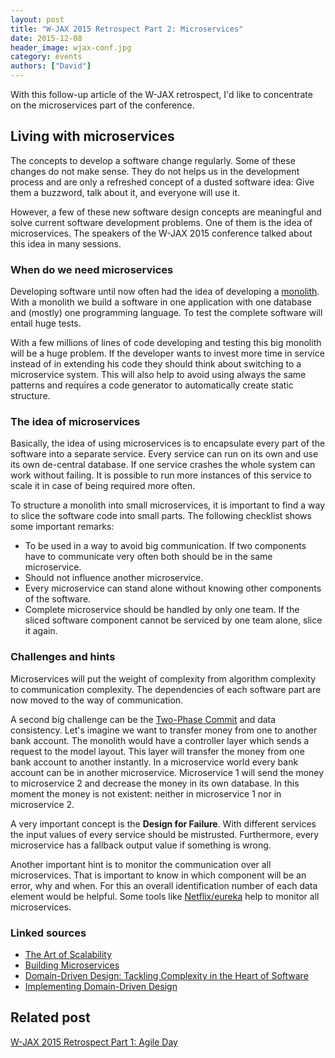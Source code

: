 ```yaml
---
layout: post
title: "W-JAX 2015 Retrospect Part 2: Microservices"
date: 2015-12-08
header_image: wjax-conf.jpg
category: events
authors: ["David"]
---
```


With this follow-up article of the W-JAX retrospect, I'd like to concentrate on the microservices part of the conference.

## Living with microservices

The concepts to develop a software change regularly.
Some of these changes do not make sense.
They do not helps us in the development process and are only a refreshed concept of a dusted software idea: Give them a buzzword, talk about it, and everyone will use it.

However, a few of these new software design concepts are meaningful and solve current software development problems.
One of them is the idea of microservices.
The speakers of the W-JAX 2015 conference talked about this idea in many sessions.

### When do we need microservices

Developing software until now often had the idea of developing a [monolith](https://en.wikipedia.org/wiki/Monolithic_system).
With a monolith we build a software in one application with one database and (mostly) one programming language.
To test the complete software will entail huge tests.

With a few millions of lines of code developing and testing this big monolith will be a huge problem.
If the developer wants to invest more time in service instead of in extending his code they should think about switching to a microservice system.
This will also help to avoid using always the same patterns and requires a code generator to automatically create static structure.

### The idea of microservices

Basically, the idea of using microservices is to encapsulate every part of the software into a separate service.
Every service can run on its own and use its own de-central database.
If one service crashes the whole system can work without failing.
It is possible to run more instances of this service to scale it in case of being required more often.

To structure a monolith into small microservices, it is important to find a way to slice the software code into small parts.
The following checklist shows some important remarks:

- To be used in a way to avoid big communication.
If two components have to communicate very often both should be in the same microservice.
- Should not influence another microservice.
- Every microservice can stand alone without knowing other components of the software.
- Complete microservice should be handled by only one team.
If the sliced software component cannot be serviced by one team alone, slice it again.

### Challenges and hints

Microservices will put the weight of complexity from algorithm complexity to communication complexity.
The dependencies of each software part are now moved to the way of communication.

A second big challenge can be the [Two-Phase Commit](http://www.enterpriseintegrationpatterns.com/ramblings/18_starbucks.html) and data consistency.
Let's imagine we want to transfer money from one to another bank account.
The monolith would have a controller layer which sends a request to the model layout.
This layer will transfer the money from one bank account to another instantly.
In a microservice world every bank account can be in another microservice.
Microservice 1 will send the money to microservice 2 and decrease the money in its own database.
In this moment the money is not existent: neither in microservice 1 nor in microservice 2.

A very important concept is the **Design for Failure**.
With different services the input values of every service should be mistrusted.
Furthermore, every microservice has a fallback output value if something is wrong.

Another important hint is to monitor the communication over all microservices.
That is important to know in which component will be an error, why and when.
For this an overall identification number of each data element would be helpful.
Some tools like [Netflix/eureka](https://github.com/Netflix/eureka) help to monitor all microservices.

### Linked sources

- [The Art of Scalability](http://www.amazon.de/The-Art-Scalability-Martin-Abbott/dp/0137030428)
- [Building Microservices](http://www.amazon.de/Building-Microservices-Sam-Newman/dp/1491950358)
- [Domain-Driven Design: Tackling Complexity in the Heart of Software](http://www.amazon.de/Domain-Driven-Design-Tackling-Complexity-Software/dp/0321125215)
- [Implementing Domain-Driven Design](http://www.amazon.de/Implementing-Domain-Driven-Design-Vaughn-Vernon/dp/0321834577)

## Related post

[W-JAX 2015 Retrospect Part 1: Agile Day](https://developer.epages.com/blog/2015/11/30/wjax2015-agile-day.html)

